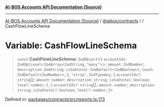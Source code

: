 [**AI-BOS Accounts API Documentation (Source)**](../../../README.md)

***

[AI-BOS Accounts API Documentation (Source)](../../../README.md) / [@aibos/contracts](../README.md) / [](../README.md) / CashFlowLineSchema

# Variable: CashFlowLineSchema

> `const` **CashFlowLineSchema**: `ZodObject`\<\{ `accountIds`: `ZodOptional`\<`ZodArray`\<`ZodString`, `"many"`\>\>; `amount`: `ZodNumber`; `description`: `ZodString`; `isSubtotal`: `ZodDefault`\<`ZodBoolean`\>; `level`: `ZodDefault`\<`ZodNumber`\>; \}, `"strip"`, `ZodTypeAny`, \{ `accountIds?`: `string`[]; `amount`: `number`; `description`: `string`; `isSubtotal`: `boolean`; `level`: `number`; \}, \{ `accountIds?`: `string`[]; `amount`: `number`; `description`: `string`; `isSubtotal?`: `boolean`; `level?`: `number`; \}\>

Defined in: [packages/contracts/src/reports.ts:173](https://github.com/pohlai88/accounts/blob/48103fb36d28b2b9bfb33472b6de2f719773cde9/packages/contracts/src/reports.ts#L173)
